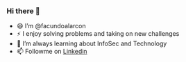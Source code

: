 ### Hi there 👋
- 😄 I’m @facundoalarcon
- ⚡ I enjoy solving problems and taking on new challenges
- 🔭 I’m always learning about InfoSec and Technology
- 📫 Followme on [Linkedin](https://www.linkedin.com/in/facundo-alarcon/)

<!--
**facundoalarcon/facundoalarcon** is a ✨ _special_ ✨ repository because its `README.md` (this file) appears on your GitHub profile.

Here are some ideas to get you started:

- 🔭 I’m currently working on ...
- 🌱 I’m currently learning ...
- 👯 I’m looking to collaborate on ...
- 🤔 I’m looking for help with ...
- 💬 Ask me about ...
- 📫 How to reach me: ...
- 😄 Pronouns: ...
- ⚡ Fun fact: ...
-->
